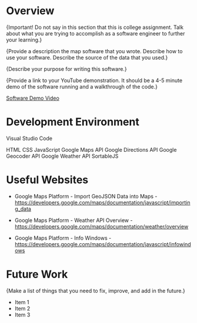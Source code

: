 # Overview

{Important! Do not say in this section that this is college assignment. Talk about what you are trying to accomplish as a software engineer to further your learning.}

{Provide a description the map software that you wrote. Describe how to use your software. Describe the source of the data that you used.}

{Describe your purpose for writing this software.}

{Provide a link to your YouTube demonstration. It should be a 4-5 minute demo of the software running and a walkthrough of the code.}

[Software Demo Video](http://youtube.link.goes.here)

# Development Environment

Visual Studio Code

HTML
CSS
JavaScript
Google Maps API
Google Directions API
Google Geocoder API
Google Weather API
SortableJS

# Useful Websites

- Google Maps Platform - Import GeoJSON Data into Maps - https://developers.google.com/maps/documentation/javascript/importing_data

- Google Maps Platform - Weather API Overview - https://developers.google.com/maps/documentation/weather/overview

- Google Maps Platform - Info Windows - https://developers.google.com/maps/documentation/javascript/infowindows

# Future Work

{Make a list of things that you need to fix, improve, and add in the future.}

- Item 1
- Item 2
- Item 3
